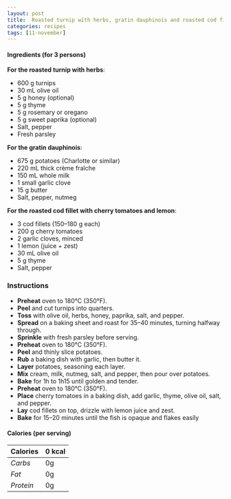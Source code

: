 ```yaml
---
layout: post
title:  Roasted turnip with herbs, gratin dauphinois and roasted cod fillet with cherry tomatoes and lemon
categories: recipes
tags: [11-november]
---
```


#### Ingredients (for 3 persons)

**For the roasted turnip with herbs**:
- 600 g turnips
- 30 mL olive oil
- 5 g honey (optional)
- 5 g thyme
- 5 g rosemary or oregano
- 5 g sweet paprika (optional)
- Salt, pepper
- Fresh parsley

**For the gratin dauphinois**:
- 675 g potatoes (Charlotte or similar)
- 220 mL thick crème fraîche
- 150 mL whole milk
- 1 small garlic clove
- 15 g butter
- Salt, pepper, nutmeg

**For the roasted cod fillet with cherry tomatoes and lemon**:
- 3 cod fillets (150–180 g each)
- 200 g cherry tomatoes
- 2 garlic cloves, minced
- 1 lemon (juice + zest)
- 30 mL olive oil
- 5 g thyme
- Salt, pepper

### Instructions

- **Preheat** oven to 180°C (350°F).
- **Peel** and cut turnips into quarters.
- **Toss** with olive oil, herbs, honey, paprika, salt, and pepper.
- **Spread** on a baking sheet and roast for 35–40 minutes, turning halfway through.
- **Sprinkle** with fresh parsley before serving.
- **Preheat** oven to 180°C (350°F).
- **Peel** and thinly slice potatoes.
- **Rub** a baking dish with garlic, then butter it.
- **Layer** potatoes, seasoning each layer.
- **Mix** cream, milk, nutmeg, salt, and pepper, then pour over potatoes.
- **Bake** for 1h to 1h15 until golden and tender.
- **Preheat** oven to 180°C (350°F).
- **Place** cherry tomatoes in a baking dish, add garlic, thyme, olive oil, salt, and pepper.
- **Lay** cod fillets on top, drizzle with lemon juice and zest.
- **Bake** for 15–20 minutes until the fish is opaque and flakes easily

#### Calories (per serving)

| **Calories** | 0 kcal |
| ----------- | ----------- |
| *Carbs* | 0g |
| *Fat* | 0g |
| *Protein* | 0g |